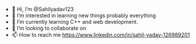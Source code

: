 - 👋 Hi, I’m @Sahilyadav123
- 👀 I’m interested in learning new things probably everything
- 🌱 I’m currently learning C++ and web development.
- 💞️ I’m looking to collaborate on 
- 📫 How to reach me 
https://www.linkedin.com/in/sahil-yadav-126989201
<!---
Sahilyadav123/Sahilyadav123 is a ✨ special ✨ repository because its `README.md` (this file) appears on your GitHub profile.
You can click the Preview link to take a look at your changes.
--->
